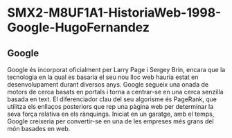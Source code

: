 # SMX2-M8UF1A1-HistoriaWeb-1998-Google-HugoFernandez
## **Google**



Google és incorporat oficialment per Larry Page i Sergey Brin, encara que la tecnologia en la qual es basaria el seu nou lloc web hauria estat en desenvolupament durant diversos anys. Google segueix una onada de motors de cerca basats en portals i torna a centrar-se en una cerca senzilla basada en text. El diferenciador clau del seu algorisme és PageRank, que utilitza els enllaços posteriors que rep una pàgina web per determinar la seva força relativa en els rànquings. Iniciat en un garatge, amb el temps, Google creixeria per convertir-se en una de les empreses més grans del món basades en web.
